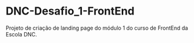 # DNC-Desafio_1-FrontEnd
Projeto de criação de landing page do módulo 1 do curso de FrontEnd da Escola DNC.

